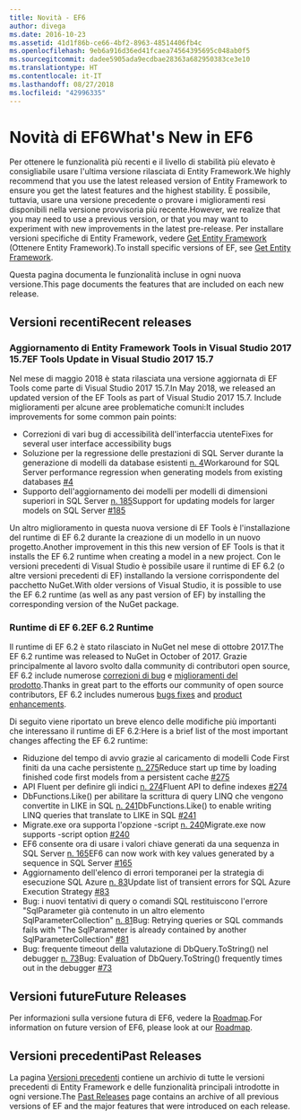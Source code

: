 ```yaml
---
title: Novità - EF6
author: divega
ms.date: 2016-10-23
ms.assetid: 41d1f86b-ce66-4bf2-8963-48514406fb4c
ms.openlocfilehash: 9eb6a916d36ed41fcaea74564395695c048ab0f5
ms.sourcegitcommit: dadee5905ada9ecdbae28363a682950383ce3e10
ms.translationtype: HT
ms.contentlocale: it-IT
ms.lasthandoff: 08/27/2018
ms.locfileid: "42996335"
---
```

# <a name="whats-new-in-ef6"></a><span data-ttu-id="51b1d-102">Novità di EF6</span><span class="sxs-lookup"><span data-stu-id="51b1d-102">What's New in EF6</span></span>

<span data-ttu-id="51b1d-103">Per ottenere le funzionalità più recenti e il livello di stabilità più elevato è consigliabile usare l'ultima versione rilasciata di Entity Framework.</span><span class="sxs-lookup"><span data-stu-id="51b1d-103">We highly recommend that you use the latest released version of Entity Framework to ensure you get the latest features and the highest stability.</span></span>
<span data-ttu-id="51b1d-104">È possibile, tuttavia, usare una versione precedente o provare i miglioramenti resi disponibili nella versione provvisoria più recente.</span><span class="sxs-lookup"><span data-stu-id="51b1d-104">However, we realize that you may need to use a previous version, or that you may want to experiment with new improvements in the latest pre-release.</span></span>
<span data-ttu-id="51b1d-105">Per installare versioni specifiche di Entity Framework, vedere [Get Entity Framework](~/ef6/fundamentals/install.md) (Ottenere Entity Framework).</span><span class="sxs-lookup"><span data-stu-id="51b1d-105">To install specific versions of EF, see [Get Entity Framework](~/ef6/fundamentals/install.md).</span></span>

<span data-ttu-id="51b1d-106">Questa pagina documenta le funzionalità incluse in ogni nuova versione.</span><span class="sxs-lookup"><span data-stu-id="51b1d-106">This page documents the features that are included on each new release.</span></span>

## <a name="recent-releases"></a><span data-ttu-id="51b1d-107">Versioni recenti</span><span class="sxs-lookup"><span data-stu-id="51b1d-107">Recent releases</span></span>

### <a name="ef-tools-update-in-visual-studio-2017-157"></a><span data-ttu-id="51b1d-108">Aggiornamento di Entity Framework Tools in Visual Studio 2017 15.7</span><span class="sxs-lookup"><span data-stu-id="51b1d-108">EF Tools Update in Visual Studio 2017 15.7</span></span>

<span data-ttu-id="51b1d-109">Nel mese di maggio 2018 è stata rilasciata una versione aggiornata di EF Tools come parte di Visual Studio 2017 15.7.</span><span class="sxs-lookup"><span data-stu-id="51b1d-109">In May 2018, we released an updated version of the EF Tools as part of Visual Studio 2017 15.7.</span></span>
<span data-ttu-id="51b1d-110">Include miglioramenti per alcune aree problematiche comuni:</span><span class="sxs-lookup"><span data-stu-id="51b1d-110">It includes improvements for some common pain points:</span></span>

- <span data-ttu-id="51b1d-111">Correzioni di vari bug di accessibilità dell'interfaccia utente</span><span class="sxs-lookup"><span data-stu-id="51b1d-111">Fixes for several user interface accessibility bugs</span></span>
- <span data-ttu-id="51b1d-112">Soluzione per la regressione delle prestazioni di SQL Server durante la generazione di modelli da database esistenti [n. 4](https://github.com/aspnet/entityframework6/issues/4)</span><span class="sxs-lookup"><span data-stu-id="51b1d-112">Workaround for SQL Server performance regression when generating models from existing databases [#4](https://github.com/aspnet/entityframework6/issues/4)</span></span>
- <span data-ttu-id="51b1d-113">Supporto dell'aggiornamento dei modelli per modelli di dimensioni superiori in SQL Server [n. 185](https://github.com/aspnet/EntityFramework6/issues/185)</span><span class="sxs-lookup"><span data-stu-id="51b1d-113">Support for updating models for larger models on SQL Server [#185](https://github.com/aspnet/EntityFramework6/issues/185)</span></span>

<span data-ttu-id="51b1d-114">Un altro miglioramento in questa nuova versione di EF Tools è l'installazione del runtime di EF 6.2 durante la creazione di un modello in un nuovo progetto.</span><span class="sxs-lookup"><span data-stu-id="51b1d-114">Another improvement in this this new version of EF Tools is that it installs the EF 6.2 runtime when creating a model in a new project.</span></span> <span data-ttu-id="51b1d-115">Con le versioni precedenti di Visual Studio è possibile usare il runtime di EF 6.2 (o altre versioni precedenti di EF) installando la versione corrispondente del pacchetto NuGet.</span><span class="sxs-lookup"><span data-stu-id="51b1d-115">With older versions of Visual Studio, it is possible to use the EF 6.2 runtime (as well as any past version of EF) by installing the corresponding version of the NuGet package.</span></span>

### <a name="ef-62-runtime"></a><span data-ttu-id="51b1d-116">Runtime di EF 6.2</span><span class="sxs-lookup"><span data-stu-id="51b1d-116">EF 6.2 Runtime</span></span>

<span data-ttu-id="51b1d-117">Il runtime di EF 6.2 è stato rilasciato in NuGet nel mese di ottobre 2017.</span><span class="sxs-lookup"><span data-stu-id="51b1d-117">The EF 6.2 runtime was released to NuGet in October of 2017.</span></span>
<span data-ttu-id="51b1d-118">Grazie principalmente al lavoro svolto dalla community di contributori open source, EF 6.2 include numerose [correzioni di bug](https://github.com/aspnet/entityframework6/issues?utf8=%E2%9C%93&q=is%3Aissue%20milestone%3A6.2.0%20is%3Aclosed%20label%3Aclosed-fixed%20-label%3Aarea-tools%20label%3Atype-bug) e [miglioramenti del prodotto](https://github.com/aspnet/entityframework6/issues?utf8=%E2%9C%93&q=is%3Aissue%20milestone%3A6.2.0%20is%3Aclosed%20label%3Aclosed-fixed%20-label%3Aarea-tools%20label%3Atype-enhancement%20).</span><span class="sxs-lookup"><span data-stu-id="51b1d-118">Thanks in great part to the efforts our community of open source contributors, EF 6.2 includes numerous [bugs fixes](https://github.com/aspnet/entityframework6/issues?utf8=%E2%9C%93&q=is%3Aissue%20milestone%3A6.2.0%20is%3Aclosed%20label%3Aclosed-fixed%20-label%3Aarea-tools%20label%3Atype-bug) and [product enhancements](https://github.com/aspnet/entityframework6/issues?utf8=%E2%9C%93&q=is%3Aissue%20milestone%3A6.2.0%20is%3Aclosed%20label%3Aclosed-fixed%20-label%3Aarea-tools%20label%3Atype-enhancement%20).</span></span>

<span data-ttu-id="51b1d-119">Di seguito viene riportato un breve elenco delle modifiche più importanti che interessano il runtime di EF 6.2:</span><span class="sxs-lookup"><span data-stu-id="51b1d-119">Here is a brief list of the most important changes affecting the EF 6.2 runtime:</span></span>

- <span data-ttu-id="51b1d-120">Riduzione del tempo di avvio grazie al caricamento di modelli Code First finiti da una cache persistente [n. 275](https://github.com/aspnet/EntityFramework6/issues/275)</span><span class="sxs-lookup"><span data-stu-id="51b1d-120">Reduce start up time by loading finished code first models from a persistent cache [#275](https://github.com/aspnet/EntityFramework6/issues/275)</span></span>
- <span data-ttu-id="51b1d-121">API Fluent per definire gli indici [n. 274](https://github.com/aspnet/EntityFramework6/issues/274)</span><span class="sxs-lookup"><span data-stu-id="51b1d-121">Fluent API to define indexes [#274](https://github.com/aspnet/EntityFramework6/issues/274)</span></span>
- <span data-ttu-id="51b1d-122">DbFunctions.Like() per abilitare la scrittura di query LINQ che vengono convertite in LIKE in SQL [n. 241](https://github.com/aspnet/EntityFramework6/issues/241)</span><span class="sxs-lookup"><span data-stu-id="51b1d-122">DbFunctions.Like() to enable writing LINQ queries that translate to LIKE in SQL [#241](https://github.com/aspnet/EntityFramework6/issues/241)</span></span>
- <span data-ttu-id="51b1d-123">Migrate.exe ora supporta l'opzione -script [n. 240](https://github.com/aspnet/EntityFramework6/issues/240)</span><span class="sxs-lookup"><span data-stu-id="51b1d-123">Migrate.exe now supports -script option [#240](https://github.com/aspnet/EntityFramework6/issues/240)</span></span>
- <span data-ttu-id="51b1d-124">EF6 consente ora di usare i valori chiave generati da una sequenza in SQL Server [n. 165](https://github.com/aspnet/EntityFramework6/issues/165)</span><span class="sxs-lookup"><span data-stu-id="51b1d-124">EF6 can now work with key values generated by a sequence in SQL Server [#165](https://github.com/aspnet/EntityFramework6/issues/165)</span></span>
- <span data-ttu-id="51b1d-125">Aggiornamento dell'elenco di errori temporanei per la strategia di esecuzione SQL Azure [n. 83](https://github.com/aspnet/EntityFramework6/issues/83)</span><span class="sxs-lookup"><span data-stu-id="51b1d-125">Update list of transient errors for SQL Azure Execution Strategy [#83](https://github.com/aspnet/EntityFramework6/issues/83)</span></span>
- <span data-ttu-id="51b1d-126">Bug: i nuovi tentativi di query o comandi SQL restituiscono l'errore "SqlParameter già contenuto in un altro elemento SqlParameterCollection" [n. 81](https://github.com/aspnet/EntityFramework6/issues/81)</span><span class="sxs-lookup"><span data-stu-id="51b1d-126">Bug: Retrying queries or SQL commands fails with "The SqlParameter is already contained by another SqlParameterCollection" [#81](https://github.com/aspnet/EntityFramework6/issues/81)</span></span>
- <span data-ttu-id="51b1d-127">Bug: frequente timeout della valutazione di DbQuery.ToString() nel debugger [n. 73](https://github.com/aspnet/EntityFramework6/issues/73)</span><span class="sxs-lookup"><span data-stu-id="51b1d-127">Bug: Evaluation of DbQuery.ToString() frequently times out in the debugger [#73](https://github.com/aspnet/EntityFramework6/issues/73)</span></span>

## <a name="future-releases"></a><span data-ttu-id="51b1d-128">Versioni future</span><span class="sxs-lookup"><span data-stu-id="51b1d-128">Future Releases</span></span>

<span data-ttu-id="51b1d-129">Per informazioni sulla versione futura di EF6, vedere la [Roadmap](roadmap.md).</span><span class="sxs-lookup"><span data-stu-id="51b1d-129">For information on future version of EF6, please look at our [Roadmap](roadmap.md).</span></span>

## <a name="past-releases"></a><span data-ttu-id="51b1d-130">Versioni precedenti</span><span class="sxs-lookup"><span data-stu-id="51b1d-130">Past Releases</span></span>

<span data-ttu-id="51b1d-131">La pagina [Versioni precedenti](past-releases.md) contiene un archivio di tutte le versioni precedenti di Entity Framework e delle funzionalità principali introdotte in ogni versione.</span><span class="sxs-lookup"><span data-stu-id="51b1d-131">The [Past Releases](past-releases.md) page contains an archive of all previous versions of EF and the major features that were introduced on each release.</span></span>
